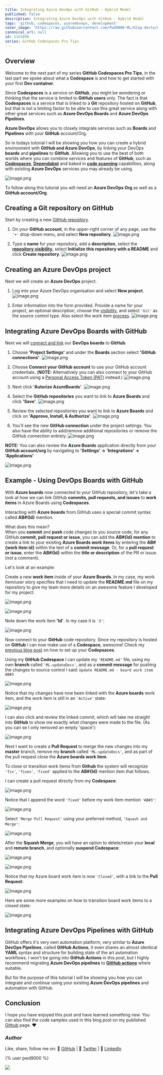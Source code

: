 ```yaml
---
title: Integrating Azure DevOps with GitHub - Hybrid Model
published: false
description: Integrating Azure DevOps with GitHub - Hybrid Model
tags: 'github, codespaces, azuredevops, development'
cover_image: 'https://raw.githubusercontent.com/Pwd9000-ML/blog-devto/main/posts/2022-GitHub-Codespaces-ado/assets/main01.png'
canonical_url: null
id: 1161896
series: GitHub Codespaces Pro Tips
---
```


## Overview

Welcome to the next part of my series **GitHub Codespaces Pro Tips**, in the last part we spoke about what a **Codespace** is and how to get started with your first **Dev container**.

Since **Codespaces** is a service on **GitHub**, you might be wondering or thinking that the service is limited to **GitHub users** only. The fact is that **Codespaces** is a service that is linked to a **Git** repository hosted on **GitHub**, but that is not a limiting factor to be able to use this great service along with other great services such as **Azure DevOps Boards** and **Azure DevOps Pipelines**.

**Azure DevOps** allows you to closely integrate services such as **Boards** and **Pipelines** with your **GitHub** account/Org.

So in todays tutorial I will be showing you how you can create a hybrid environment with **GitHub and Azure DevOps**, by linking your DevOps **boards** and **pipelines** to **GitHub**. Allowing you to use the best of both worlds where you can combine services and features of **GitHub**, such as **[Codespaces](https://docs.github.com/en/codespaces)**, **[Dependabot](https://docs.github.com/en/code-security/dependabot/dependabot-version-updates/configuring-dependabot-version-updates)** and baked in **[code scanning](https://docs.github.com/en/enterprise-server@3.3/code-security/code-scanning/automatically-scanning-your-code-for-vulnerabilities-and-errors/about-code-scanning-with-codeql)** capabilities, along with existing **Azure DevOps** services you may already be using.

![image.png](https://raw.githubusercontent.com/Pwd9000-ML/blog-devto/main/posts/2022-GitHub-Codespaces-ado/assets/diag02.png)

To follow along this tutorial you will need an **Azure DevOps Org** as well as a **GitHub account/Org**.

## Creating a Git repository on GitHub

Start by creating a new [GitHub repository](https://docs.github.com/en/get-started/quickstart/create-a-repo).

1. On your **GitHub account**, in the upper-right corner of any page, use the `'+'` drop-down menu, and select **New repository**. ![image.png](https://raw.githubusercontent.com/Pwd9000-ML/blog-devto/main/posts/2022-GitHub-Codespaces-ado/assets/ghrepo001.png)

2. Type a **name** for your repository, add a **description**, select the **[repository visibility](https://docs.github.com/en/repositories/creating-and-managing-repositories/about-repositories#about-repository-visibility)**, select **Initialize this repository with a README** and click **Create repository**. ![image.png](https://raw.githubusercontent.com/Pwd9000-ML/blog-devto/main/posts/2022-GitHub-Codespaces-ado/assets/ghrepo002.png)

## Creating an Azure DevOps project

Next we will create an **Azure DevOps** project.

1. Log into your Azure DevOps organisation and select **New project**. ![image.png](https://raw.githubusercontent.com/Pwd9000-ML/blog-devto/main/posts/2022-GitHub-Codespaces-ado/assets/proj01.png)

2. Enter information into the form provided. Provide a name for your project, an optional description, choose the [visibility](https://docs.microsoft.com/en-us/azure/devops/repos/tfvc/comparison-git-tfvc?view=azure-devops), and select `'Git'` as the source control type. Also select the work item [process](https://docs.microsoft.com/en-us/azure/devops/boards/work-items/guidance/choose-process?view=azure-devops&tabs=agile-process). ![image.png](https://raw.githubusercontent.com/Pwd9000-ML/blog-devto/main/posts/2022-GitHub-Codespaces-ado/assets/proj02.png)

## Integrating Azure DevOps Boards with GitHub

Next we will [connect and link](https://docs.microsoft.com/en-us/azure/devops/boards/github/connect-to-github?view=azure-devops) our **DevOps boards** to **GitHub**.

1. Choose **'Project Settings'** and under the **Boards** section select **'GitHub connections'**. ![image.png](https://raw.githubusercontent.com/Pwd9000-ML/blog-devto/main/posts/2022-GitHub-Codespaces-ado/assets/proj03.png)

2. Choose **Connect your GitHub account** to use your GitHub account credentials. (**NOTE:** Alternatively you can also connect to your GitHub account using a [Personal Access Token (PAT)](https://docs.microsoft.com/en-us/azure/devops/boards/github/connect-to-github?view=azure-devops#github-pat) instead.) ![image.png](https://raw.githubusercontent.com/Pwd9000-ML/blog-devto/main/posts/2022-GitHub-Codespaces-ado/assets/proj04.png)

3. Next click **'Autorize AzureBoards'**. ![image.png](https://raw.githubusercontent.com/Pwd9000-ML/blog-devto/main/posts/2022-GitHub-Codespaces-ado/assets/proj05.png)

4. Select the **GitHub repositories** you want to link to **Azure Boards** and click **'Save'**. ![image.png](https://raw.githubusercontent.com/Pwd9000-ML/blog-devto/main/posts/2022-GitHub-Codespaces-ado/assets/proj06.png)

5. Review the selected repositories you want to link to **Azure Boards** and click on **'Approve, Install, & Authorize'**. ![image.png](https://raw.githubusercontent.com/Pwd9000-ML/blog-devto/main/posts/2022-GitHub-Codespaces-ado/assets/proj07.png)

6. You'll see the new **GitHub connection** under the project settings. You also have the ability to add/remove additional repositories or remove the GitHub connection entirely. ![image.png](https://raw.githubusercontent.com/Pwd9000-ML/blog-devto/main/posts/2022-GitHub-Codespaces-ado/assets/proj08.png)

**NOTE:** You can also review the **Azure Boards** application directly from your **GitHub account/org** by navigating to **'Settings' -> 'Integrations' -> 'Applications'**

![image.png](https://raw.githubusercontent.com/Pwd9000-ML/blog-devto/main/posts/2022-GitHub-Codespaces-ado/assets/proj09.png)

## Example - Using DevOps Boards with GitHub

With **Azure boards** now connected to your GitHub repository, let's take a look at how we can link GitHub **commits, pull requests, and issues** to **work items** in Azure Boards using **Codespaces**.

Interacting with **Azure boards** from GitHub uses a special commit syntax called **AB#{Id}** mention.

What does this mean?  
When you **commit** and **push** code changes to you source code, for any GitHub **commit, pull request or issue**, you can add the **AB#{Id} mention** to create a link to your existing **Azure Boards work items** by entering the **AB#{work item id}** within the text of a **commit message**. Or, for a **pull request or issue**, enter the **AB#{Id}** within the **title or description** of the PR or issue. (not a comment).

Let's look at an example:

Create a new **work item** inside of your **Azure Boards**. In my case, my work item/user story specifies that I need to update the **README.md** file on my repository to give my team more details on an awesome feature I developed for my project:

![image.png](https://raw.githubusercontent.com/Pwd9000-ML/blog-devto/main/posts/2022-GitHub-Codespaces-ado/assets/wi01.png)  

![image.png](https://raw.githubusercontent.com/Pwd9000-ML/blog-devto/main/posts/2022-GitHub-Codespaces-ado/assets/wi02.png)  

Note down the work item **'Id'**. In my case it is `'3'`:  

![image.png](https://raw.githubusercontent.com/Pwd9000-ML/blog-devto/main/posts/2022-GitHub-Codespaces-ado/assets/wi03.png)  

Now connect to your **GitHub** code repository. Since my repository is hosted on **GitHub** I can now make use of a **Codespace**, awesome! Check my [previous blog post](https://dev.to/pwd9000/introduction-to-github-codespaces-building-your-first-dev-container-69l) on how to set up your **Codepsaces**.  

Using my **GitHub Codespace** I can update my `'README.md'` file, using my own **branch** called `'ML-updateDocs'`, and as a **commit message** for pushing the changes to source control I said: `Update README.md - board work item AB#3`

![image.png](https://raw.githubusercontent.com/Pwd9000-ML/blog-devto/main/posts/2022-GitHub-Codespaces-ado/assets/wi04.png)  

Notice that my changes have now been linked with the **Azure boards** work item, and the work item is still in an `'Active'` state:  

![image.png](https://raw.githubusercontent.com/Pwd9000-ML/blog-devto/main/posts/2022-GitHub-Codespaces-ado/assets/wi05.png)  

I can also click and review the linked commit, which will take me straight into **GitHub** to show me exactly what changes were made to the file. (As you can se I only removed an empty 'space'):  

![image.png](https://raw.githubusercontent.com/Pwd9000-ML/blog-devto/main/posts/2022-GitHub-Codespaces-ado/assets/wi06.png)  

Next I want to create a **Pull Request** to merge the new changes into my **master** branch, remove my **branch** called `'ML-updateDocs'`, and as part of the pull request close the **Azure boards work item**.  

To close or transition work items from **Github** the system will recognize `'fix'`, `'fixes'`, `'fixed'` applied to the **AB#{Id}** mention item that follows.  

I can create a pull request directly from my **Codespace**:  

![image.png](https://raw.githubusercontent.com/Pwd9000-ML/blog-devto/main/posts/2022-GitHub-Codespaces-ado/assets/wi07.png)  

Notice that I append the word `'fixed'` before my work item mention `'AB#3'`:  

![image.png](https://raw.githubusercontent.com/Pwd9000-ML/blog-devto/main/posts/2022-GitHub-Codespaces-ado/assets/wi08.png)  

Select `'Merge Pull Request'` using your preferred method, `'Squash and Merge'`:

![image.png](https://raw.githubusercontent.com/Pwd9000-ML/blog-devto/main/posts/2022-GitHub-Codespaces-ado/assets/wi09.png)  

After the **Squash Merge**, you will have an option to delete/retain your **local** and **remote branch**, and optionally **suspend Codespace**:  

![image.png](https://raw.githubusercontent.com/Pwd9000-ML/blog-devto/main/posts/2022-GitHub-Codespaces-ado/assets/wi10.png)  

![image.png](https://raw.githubusercontent.com/Pwd9000-ML/blog-devto/main/posts/2022-GitHub-Codespaces-ado/assets/wi11png)

Notice that my Azure board work item is now `'Closed'`, with a link to the **Pull Request**:  

![image.png](https://raw.githubusercontent.com/Pwd9000-ML/blog-devto/main/posts/2022-GitHub-Codespaces-ado/assets/wi12png)

Here are some more examples on how to transition board work items to a closed state:  

![image.png](https://raw.githubusercontent.com/Pwd9000-ML/blog-devto/main/posts/2022-GitHub-Codespaces-ado/assets/examples.png)  

## Integrating Azure DevOps Pipelines with GitHub

GitHub offers it's very own automation platform, very similar to **Azure DevOps Pipelines**, called **GitHub Actions**, it even shares an almost identical **YAML** syntax and structure for building state of the art automation workflows. I won't be going into **GitHub Actions** in this post, but I highly recommend migrating **Azure DevOps pipelines** to **[GitHub actions](https://docs.github.com/en/actions)** where suitable.

But for the purpose of this tutorial I will be showing you how you can integrate and continue using your existing **Azure DevOps pipelines** and automation with GitHub.

## Conclusion

I hope you have enjoyed this post and have learned something new. You can also find the code samples used in this blog post on my published [Github](https://github.com/Pwd9000-ML/GitHub-Codespaces-Lab) page. :heart:

### _Author_

Like, share, follow me on: :octopus: [GitHub](https://github.com/Pwd9000-ML) | :penguin: [Twitter](https://twitter.com/pwd9000) | :space_invader: [LinkedIn](https://www.linkedin.com/in/marcel-l-61b0a96b/)

{% user pwd9000 %}

<a href="https://www.buymeacoffee.com/pwd9000"><img src="https://img.buymeacoffee.com/button-api/?text=Buy me a coffee&emoji=&slug=pwd9000&button_colour=FFDD00&font_colour=000000&font_family=Cookie&outline_colour=000000&coffee_colour=ffffff"></a>
